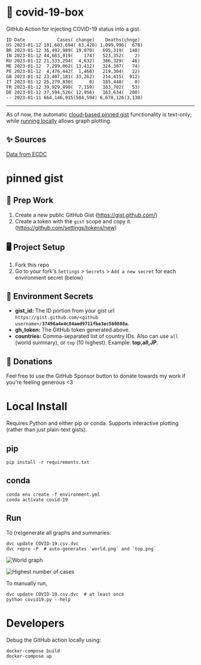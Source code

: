 # 🏥 covid-19-box

GitHub Action for injecting COVID-19 status into a gist.

```
ID Date            Cases( change)    Deaths(chnge)
US 2023-01-12 101,603,694( 63,420) 1,099,996(  678)
BR 2023-01-12 36,492,989( 19,070)   695,319(  148)
IN 2023-01-12 44,683,919(    174)   523,352(    2)
RU 2023-01-12 21,533,294(  4,632)   386,329(   46)
ME 2023-01-12  7,299,062( 13,412)   324,387(   74)
PE 2023-01-12  4,476,442(  1,468)   219,304(   22)
GB 2023-01-12 23,407,181( 33,262)   214,415(  912)
IT 2023-01-12 25,279,830(      0)   185,448(    0)
FR 2023-01-12 39,929,490(  7,159)   163,702(   53)
DE 2023-01-12 37,594,526( 12,956)   163,634(  200)
-- 2023-01-11 664,146,915(504,594) 6,678,126(3,138)
```

---

As of now, the automatic [cloud-based pinned gist](#pinned-gist) functionality is text-only;
while [running locally](#local-install) allows graph plotting.

## ✨ Sources

[Data from ECDC](https://www.ecdc.europa.eu/en/publications-data/download-todays-data-geographic-distribution-covid-19-cases-worldwide)

# pinned gist

## 🎒 Prep Work
1. Create a new public GitHub Gist (https://gist.github.com/)
1. Create a token with the `gist` scope and copy it. (https://github.com/settings/tokens/new)

## 🖥 Project Setup
1. Fork this repo
1. Go to your fork's `Settings` > `Secrets` > `Add a new secret` for each environment secret (below)

## 🤫 Environment Secrets
- **gist_id:** The ID portion from your gist url `https://gist.github.com/<github username>/`**`37496a4e4c84aed9711fbe3ec560888a`**.
- **gh_token:** The GitHub token generated above.
- **countries:** Comma-separated list of country IDs. Also can use `all` (world summary), or `top` (10 highest). Example: **top,all,JP**.

## 💸 Donations

Feel free to use the GitHub Sponsor button to donate towards my work if you're feeling generous <3

# Local Install

Requires Python and either pip or conda. Supports interactive plotting (rather than just plain-text gists).

## pip

```
pip install -r requirements.txt
```

## conda

```
conda env create -f environment.yml
conda activate covid-19
```

## Run

To (re)generate all graphs and summaries:

```
dvc update COVID-19.csv.dvc
dvc repro -P  # auto-generates `world.png` and `top.png`
```

![World graph](world.png)

![Highest number of cases](top.png)

To manually run,

```
dvc update COVID-19.csv.dvc  # at least once
python covid19.py --help
```

# Developers

Debug the GitHub action locally using:

```
docker-compose build
docker-compose up
```
